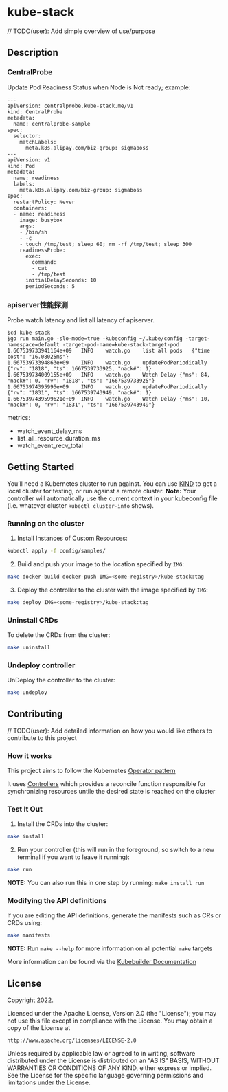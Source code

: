 # kube-stack
// TODO(user): Add simple overview of use/purpose

## Description
### CentralProbe
Update Pod Readiness Status when Node is Not ready;
example:
```
---
apiVersion: centralprobe.kube-stack.me/v1
kind: CentralProbe
metadata:
  name: centralprobe-sample
spec:
  selector:
    matchLabels:
      meta.k8s.alipay.com/biz-group: sigmaboss
---
apiVersion: v1
kind: Pod
metadata:
  name: readiness
  labels:
    meta.k8s.alipay.com/biz-group: sigmaboss
spec:
  restartPolicy: Never
  containers:
  - name: readiness
    image: busybox
    args:
    - /bin/sh
    - -c
    - touch /tmp/test; sleep 60; rm -rf /tmp/test; sleep 300
    readinessProbe:
      exec:
        command:
        - cat
        - /tmp/test
      initialDelaySeconds: 10
      periodSeconds: 5
```

### apiserver性能探测
Probe watch latency and list all latency of apiserver.
```
$cd kube-stack
$go run main.go -slo-mode=true -kubeconfig ~/.kube/config -target-namespace=default -target-pod-name=kube-stack-target-pod
1.667539733941164e+09	INFO	watch.go	list all pods	{"time cost": "16.08025ms"}
1.66753973394863e+09	INFO	watch.go	updatePodPeriodically	{"rv": "1818", "ts": 1667539733925, "nack#": 1}
1.667539734009155e+09	INFO	watch.go	Watch Delay	{"ms": 84, "nack#": 0, "rv": "1818", "ts": "1667539733925"}
1.66753974395995e+09	INFO	watch.go	updatePodPeriodically	{"rv": "1831", "ts": 1667539743949, "nack#": 1}
1.6675397439599621e+09	INFO	watch.go	Watch Delay	{"ms": 10, "nack#": 0, "rv": "1831", "ts": "1667539743949"}
```
metrics:
* watch_event_delay_ms
* list_all_resource_duration_ms
* watch_event_recv_total

## Getting Started
You’ll need a Kubernetes cluster to run against. You can use [KIND](https://sigs.k8s.io/kind) to get a local cluster for testing, or run against a remote cluster.
**Note:** Your controller will automatically use the current context in your kubeconfig file (i.e. whatever cluster `kubectl cluster-info` shows).

### Running on the cluster
1. Install Instances of Custom Resources:

```sh
kubectl apply -f config/samples/
```

2. Build and push your image to the location specified by `IMG`:

```sh
make docker-build docker-push IMG=<some-registry>/kube-stack:tag
```

3. Deploy the controller to the cluster with the image specified by `IMG`:

```sh
make deploy IMG=<some-registry>/kube-stack:tag
```

### Uninstall CRDs
To delete the CRDs from the cluster:

```sh
make uninstall
```

### Undeploy controller
UnDeploy the controller to the cluster:

```sh
make undeploy
```

## Contributing
// TODO(user): Add detailed information on how you would like others to contribute to this project

### How it works
This project aims to follow the Kubernetes [Operator pattern](https://kubernetes.io/docs/concepts/extend-kubernetes/operator/)

It uses [Controllers](https://kubernetes.io/docs/concepts/architecture/controller/)
which provides a reconcile function responsible for synchronizing resources untile the desired state is reached on the cluster

### Test It Out
1. Install the CRDs into the cluster:

```sh
make install
```

2. Run your controller (this will run in the foreground, so switch to a new terminal if you want to leave it running):

```sh
make run
```

**NOTE:** You can also run this in one step by running: `make install run`

### Modifying the API definitions
If you are editing the API definitions, generate the manifests such as CRs or CRDs using:

```sh
make manifests
```

**NOTE:** Run `make --help` for more information on all potential `make` targets

More information can be found via the [Kubebuilder Documentation](https://book.kubebuilder.io/introduction.html)

## License

Copyright 2022.

Licensed under the Apache License, Version 2.0 (the "License");
you may not use this file except in compliance with the License.
You may obtain a copy of the License at

    http://www.apache.org/licenses/LICENSE-2.0

Unless required by applicable law or agreed to in writing, software
distributed under the License is distributed on an "AS IS" BASIS,
WITHOUT WARRANTIES OR CONDITIONS OF ANY KIND, either express or implied.
See the License for the specific language governing permissions and
limitations under the License.
